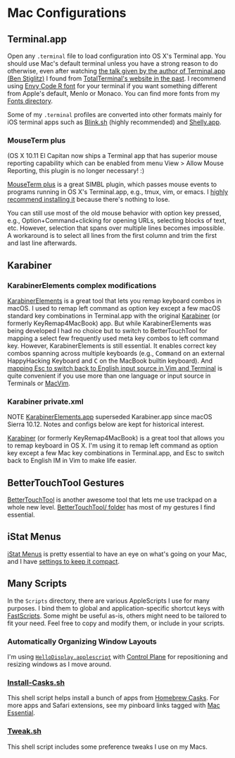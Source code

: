 Mac Configurations
==================

## Terminal.app
Open any `.terminal` file to load configuration into OS X's Terminal app.
You should use Mac's default terminal unless you have a strong reason to do otherwise, even after watching [the talk given by the author of Terminal.app (Ben Stiglitz)][Ben Stiglitz's talk] I found from [TotalTerminal's website in the past][TotalTerminal special guest].
I recommend using [Envy Code R font][] for your terminal if you want something different from Apple's default, Menlo or Monaco.
You can find more fonts from my [Fonts directory](../Fonts#readme).

Some of my `.terminal` profiles are converted into other formats mainly for iOS terminal apps such as [Blink.sh][] (highly recommended) and [Shelly.app][].

### MouseTerm plus
(OS X 10.11 El Capitan now ships a Terminal app that has superior mouse reporting capability which can be enabled from menu View > Allow Mouse Reporting, this plugin is no longer necessary! :)

[MouseTerm plus][] is a great SIMBL plugin, which passes mouse events to programs running in OS X's Terminal.app, e.g., tmux, vim, or emacs.
I [highly recommend installing it](http://superuser.com/a/595284/45702) because there's nothing to lose.

You can still use most of the old mouse behavior with option key pressed, e.g., Option+Command+clicking for opening URLs, selecting blocks of text, etc. However, selection that spans over multiple lines becomes impossible.
A workaround is to select all lines from the first column and trim the first and last line afterwards.


## Karabiner

### KarabinerElements complex modifications
[KarabinerElements][] is a great tool that lets you remap keyboard combos in macOS.
I used to remap left command as option key except a few macOS standard key combinations in Terminal.app with the original [Karabiner][] (or formerly KeyRemap4MacBook) app.
But while KarabinerElements was being developed I had no choice but to switch to BetterTouchTool for mapping a select few frequently used meta key combos to left command key.
However, KarabinerElements is still essential.
It enables correct key combos spanning across multiple keyboards (e.g., <kbd>Command</kbd> on an external HappyHacking Keyboard and <kbd>C</kbd> on the MacBook builtin keyboard).
And [mapping Esc to switch back to English input source in Vim and Terminal](karabiner://karabiner/assets/complex_modifications/import?url=https://github.com/netj/dotfiles/raw/master/Mac/KarabinerElements/vim_esc_to_input_source_abc.json) is quite convenient if you use more than one language or input source in Terminals or [MacVim][].


### Karabiner private.xml
NOTE [KarabinerElements.app][KarabinerElements] superseded Karabiner.app since macOS Sierra 10.12.
Notes and configs below are kept for historical interest.

[Karabiner][] (or formerly KeyRemap4MacBook) is a great tool that allows you to remap keyboard in OS X.
I'm using it to remap left command as option key except a few Mac key combinations in Terminal.app, and Esc to switch back to English IM in Vim to make life easier.


## BetterTouchTool Gestures
[BetterTouchTool][] is another awesome tool that lets me use trackpad on a whole new level.
[BetterTouchTool/ folder](BetterTouchTool) has most of my gestures I find essential.


## iStat Menus
[iStat Menus][] is pretty essential to have an eye on what's going on your Mac, and I have [settings to keep it compact](iStat%20Menus%20Settings.ismp).


## Many Scripts
In the `Scripts` directory, there are various AppleScripts I use for many purposes.
I bind them to global and application-specific shortcut keys with [FastScripts][].
Some might be useful as-is, others might need to be tailored to fit your need.
Feel free to copy and modify them, or include in your scripts.

### Automatically Organizing Window Layouts
I'm using [`HelloDisplay.applescript`](Scripts/HelloDisplays.applescript) with [Control Plane][] for repositioning and resizing windows as I move around.

### [Install-Casks.sh](Install-Casks.sh)
This shell script helps install a bunch of apps from [Homebrew Casks](http://caskroom.io).
For more apps and Safari extensions, see my pinboard links tagged with [Mac Essential](https://pinboard.in/u:netj/t:mac/t:essential/).

### [Tweak.sh](Tweak.sh)
This shell script includes some preference tweaks I use on my Macs.


[TotalTerminal]: http://totalterminal.binaryage.com 
[TotalTerminal special guest]: http://web.archive.org/web/20140805045750/http://totalterminal.binaryage.com/#special-guest
[Ben Stiglitz's talk]: https://confreaks.tv/videos/rubyconf2008-terminal-app
[Envy Code R font]: http://damieng.com/blog/2008/05/26/envy-code-r-preview-7-coding-font-released
[MouseTerm plus]: https://github.com/saitoha/mouseterm-plus#readme
[KarabinerElements]: https://pqrs.org/osx/karabiner/
[Karabiner]: https://pqrs.org/osx/karabiner/document_v10.html
[FastScripts]: http://www.red-sweater.com/fastscripts/
[Control Plane]: http://www.controlplaneapp.com/
[BetterTouchTool]: https://folivora.ai/
[iStat Menus]: https://bjango.com/mac/istatmenus/
[MacVim]: https://macvim-dev.github.io/macvim/
[Blink.sh]: https://www.blink.sh/
[Shelly.app]: https://itunes.apple.com/us/app/shelly-ssh-client/id989642999?mt=8
